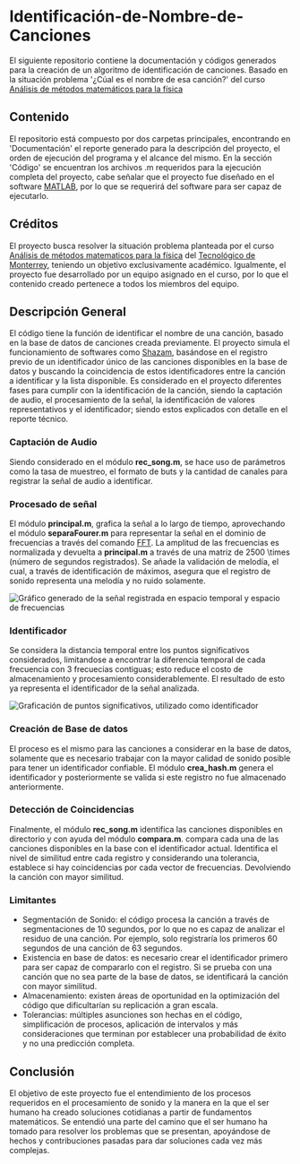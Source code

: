 # Identificación-de-Nombre-de-Canciones
El siguiente repositorio contiene la documentación y códigos generados para la creación de un algoritmo de identificación de canciones.
Basado en la situación problema '¿Cúal es el nombre de esa canción?' del curso [Análisis de métodos matemáticos para la física](https://pi-21.tecmty.com/detalle/212)

## Contenido

El repositorio está compuesto por dos carpetas principales, encontrando en 'Documentación' el reporte generado para la descripción del proyecto, el orden de ejecución del programa y el alcance del mismo. En la sección 'Código' se encuentran los archivos .m requeridos para la ejecución completa del proyecto, cabe señalar que el proyecto fue diseñado en el software [MATLAB](https://es.mathworks.com/products/matlab.html), por lo que se requerirá del software para ser capaz de ejecutarlo.

## Créditos

El proyecto busca resolver la situación problema planteada por el curso [Análisis de métodos matematicos para la física](https://pi-21.tecmty.com/detalle/212) del [Tecnológico de Monterrey](https://tec.mx/es), teniendo un objetivo exclusivamente académico. Igualmente, el proyecto fue desarrollado por un equipo asignado en el curso, por lo que el contenido creado pertenece a todos los miembros del equipo.

## Descripción General

El código tiene la función de identificar el nombre de una canción, basado en la base de datos de canciones creada previamente. El proyecto simula el funcionamiento de softwares como [Shazam](https://www.shazam.com/), basándose en el registro previo de un identificador único de las canciones disponibles en la base de datos y buscando la coincidencia de estos identificadores entre la canción a identificar y la lista disponible. Es considerado en el proyecto diferentes fases para cumplir con la identificación de la canción, siendo la captación de audio, el procesamiento de la señal, la identificación de valores representativos y el identificador; siendo estos explicados con detalle en el reporte técnico.

### Captación de Audio

Siendo considerado en el módulo **rec_song.m**, se hace uso de parámetros como la tasa de muestreo, el formato de buts y la cantidad de canales para registrar la señal de audio a identificar.

### Procesado de señal

El módulo **principal.m**, grafica la señal a lo largo de tiempo, aprovechando el módulo **separaFourer.m** para representar la señal en el dominio de frecuencias a través del comando [FFT](https://www.mathworks.com/help/matlab/ref/fft.html). La amplitud de las frecuencias es normalizada y devuelta a **principal.m** a través de una matriz de 2500 \times (número de segundos registrados). Se añade la validación de melodía, el cual, a través de identificación de máximos, asegura que el registro de sonido representa una melodía y no ruido solamente.

![Gráfico generado de la señal registrada en espacio temporal y espacio de frecuencias](Documentación/FrecuenciasRegistradas.png)

### Identificador

Se considera la distancia temporal entre los puntos significativos considerados, limitandose a encontrar la diferencia temporal de cada frecuencia con 3 frecuecias contiguas; esto reduce el costo de almacenamiento y procesamiento considerablemente. El resultado de esto ya representa el identificador de la señal analizada.

![Graficación de puntos significativos, utilizado como identificador](Documentación/PuntosSignificativos.png)

### Creación de Base de datos

El proceso es el mismo para las canciones a considerar en la base de datos, solamente que es necesario trabajar con la mayor calidad de sonido posible para tener un identificador confiable. El módulo **crea_hash.m** genera el identificador y posteriormente se valida si este registro no fue almacenado anteriormente.

### Detección de Coincidencias

Finalmente, el módulo **rec_song.m** identifica las canciones disponibles en directorio y con ayuda del módulo **compara.m**. compara cada una de las canciones disponibles en la base con el identificador actual. Identifica el nivel de similitud entre cada registro y considerando una tolerancia, establece si hay coincidencias por cada vector de frecuencias. Devolviendo la canción con mayor similitud.

### Limitantes

- Segmentación de Sonido: el código procesa la canción a través de segmentaciones de 10 segundos, por lo que no es capaz de analizar el residuo de una canción. Por ejemplo, solo registraría los primeros 60 segundos de una canción de 63 segundos.
- Existencia en base de datos: es necesario crear el identificador primero para ser capaz de compararlo con el registro. Si se prueba con una canción que no sea parte de la base de datos, se identificará la canción con mayor similitud.
- Almacenamiento: existen áreas de oportunidad en la optimización del código que dificultarían su replicación a gran escala.
- Tolerancias: múltiples asunciones son hechas en el código, simplificación de procesos, aplicación de intervalos y más consideraciones que terminan por establecer una probabilidad de éxito y no una predicción completa.

## Conclusión

El objetivo de este proyecto fue el entendimiento de los procesos requeridos en el procesamiento de sonido y la manera en la que el ser humano ha creado soluciones cotidianas a partir de fundamentos matemáticos. Se entendió una parte del camino que el ser humano ha tomado para resolver los problemas que se presentan, apoyándose de hechos y contribuciones pasadas para dar soluciones cada vez más complejas.


